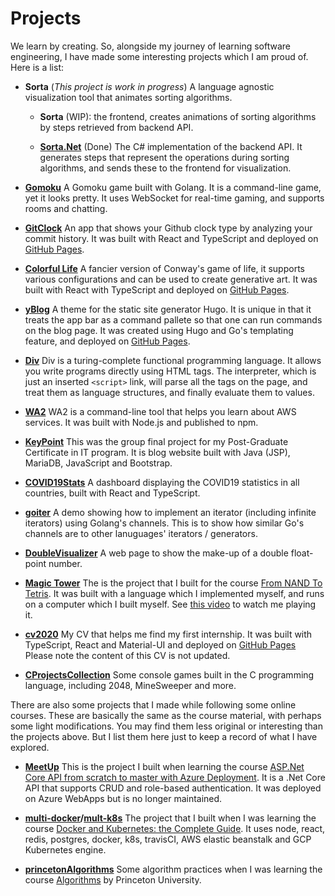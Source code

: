 # Projects

We learn by creating. So, alongside my journey of learning software engineering, I have made some interesting projects which I am proud of. Here is a list:

- **Sorta** (_This project is work in progress_) A language agnostic visualization tool that animates sorting algorithms.
    
    - **Sorta** (WIP): the frontend, creates animations of sorting algorithms by steps retrieved from backend API.

    - **[Sorta.Net](https://github.com/CoderYihaoWang/sorta.net)** (Done) The C# implementation of the backend API. It generates steps that represent the operations during sorting algorithms, and sends these to the frontend for visualization.

- **[Gomoku](https://github.com/CoderYihaoWang/gomoku)** A Gomoku game built with Golang. It is a command-line game, yet it looks pretty. It uses WebSocket for real-time gaming, and supports rooms and chatting.

- **[GitClock](https://github.com/CoderYihaoWang/gitclock)** An app that shows your Github clock type by analyzing your commit history. It was built with React and TypeScript and deployed on [GitHub Pages](https://coderyihaowang.github.io/gitclock/).

- **[Colorful Life](https://github.com/CoderYihaoWang/colorfullife)** A fancier version of Conway's game of life, it supports various configurations and can be used to create generative art. It was built with React with TypeScript and deployed on [GitHub Pages](https://coderyihaowang.github.io/ColorfulLife/).

- **[yBlog](https://github.com/CoderYihaoWang/yblog)** A theme for the static site generator Hugo. It is unique in that it treats the app bar as a command pallete so that one can run commands on the blog page. It was created using Hugo and Go's templating feature, and deployed on [GitHub Pages](https://coderyihaowang.github.io/yBlog/).

- **[Div](https://github.com/CoderYihaoWang/div)** Div is a turing-complete functional programming language. It allows you write programs directly using HTML tags. The interpreter, which is just an inserted `<script>` link, will parse all the tags on the page, and treat them as language structures, and finally evaluate them to values.

- **[WA2](https://github.com/CoderYihaoWang/wa2)** WA2 is a command-line tool that helps you learn about AWS services. It was built with Node.js and published to npm.

- **[KeyPoint](https://github.com/CoderYihaoWang/keypoint)** This was the group final project for my Post-Graduate Certificate in IT program. It is blog website built with Java (JSP), MariaDB, JavaScript and Bootstrap.

- **[COVID19Stats](https://github.com/CoderYihaoWang/covid19stats)** A dashboard displaying the COVID19 statistics in all countries, built with React and TypeScript.

- **[goiter](https://github.com/CoderYihaoWang/goiter)** A demo showing how to implement an iterator (including infinite iterators) using Golang's channels. This is to show how similar Go's channels are to other lanuguages' iterators / generators.

- **[DoubleVisualizer](https://github.com/CoderYihaoWang/doublevisualizer)** A web page to show the make-up of a double float-point number.

- **[Magic Tower](https://github.com/CoderYihaoWang/Nand2Tetris/tree/master/project9)** The is the project that I built for the course [From NAND To Tetris](https://www.nand2tetris.org/). It was built with a language which I implemented myself, and runs on a computer which I built myself. See [this video](https://youtu.be/03VlOt-UVdA) to watch me playing it.

- **[cv2020](https://github.com/CoderYihaoWang/cv2020)** My CV that helps me find my first internship. It was built with TypeScript, React and Material-UI and deployed on [GitHub Pages](https://coderyihaowang.github.io/cv2020/) Please note the content of this CV is not updated.

- **[CProjectsCollection](https://github.com/CoderYihaoWang/cprojectscollection)** Some console games built in the C programming language, including 2048, MineSweeper and more.

There are also some projects that I made while following some online courses. These are basically the same as the course material, with perhaps some light modifications. You may find them less original or interesting than the projects above. But I list them here just to keep a record of what I have explored.

- **[MeetUp](https://github.com/CoderYihaoWang/meetup)** This is the project I built when learning the course [ASP.Net Core API from scratch to master with Azure Deployment](https://www.udemy.com/course/asp-net-core-api-from-scratch-to-master-with-azure-deployment/). It is a .Net Core API that supports CRUD and role-based authentication. It was deployed on Azure WebApps but is no longer maintained.

- **[multi-docker](https://github.com/CoderYihaoWang/multi-docker)/[mult-k8s](https://github.com/CoderYihaoWang/multi-k8s)** The project that I built when I was learning the course [Docker and Kubernetes: the Complete Guide](https://www.udemy.com/course/docker-and-kubernetes-the-complete-guide/). It uses node, react, redis, postgres, docker, k8s, travisCI, AWS elastic beanstalk and GCP Kubernetes engine.

- **[princetonAlgorithms](https://github.com/CoderYihaoWang/princetonAlgorithms)** Some algorithm practices when I was learning the course [Algorithms](https://algs4.cs.princeton.edu/home/) by Princeton University.